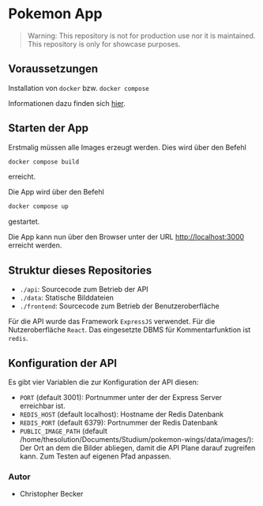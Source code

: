 # Pokemon App

> Warning: This repository is not for production use nor it is maintained. This repository is only for showcase purposes.

## Voraussetzungen

Installation von `docker` bzw. `docker compose`

Informationen dazu finden sich [hier](https://docs.docker.com/engine/install/).

## Starten der App

Erstmalig müssen alle Images erzeugt werden. Dies wird über den Befehl

```bash
docker compose build
```
erreicht.

Die App wird über den Befehl

```bash
docker compose up
```
gestartet.

Die App kann nun über den Browser unter der URL [http://localhost:3000](http://localhost:3000) erreicht werden.

## Struktur dieses Repositories

- `./api`: Sourcecode zum Betrieb der API
- `./data`: Statische Bilddateien
- `./frontend`: Sourcecode zum Betrieb der Benutzeroberfläche

Für die API wurde das Framework `ExpressJS` verwendet. Für die Nutzeroberfläche `React`. Das eingesetzte DBMS für Kommentarfunktion ist `redis`.

## Konfiguration der API

Es gibt vier Variablen die zur Konfiguration der API diesen:
- `PORT` (default 3001): Portnummer unter der der Express Server erreichbar ist.
- `REDIS_HOST` (default localhost): Hostname der Redis Datenbank
- `REDIS_PORT` (default 6379): Portnummer der Redis Datenbank
- `PUBLIC_IMAGE_PATH` (default /home/thesolution/Documents/Studium/pokemon-wings/data/images/): Der Ort an dem die Bilder abliegen, damit die API Plane darauf zugreifen kann. Zum Testen auf eigenen Pfad anpassen.

### Autor

* Christopher Becker